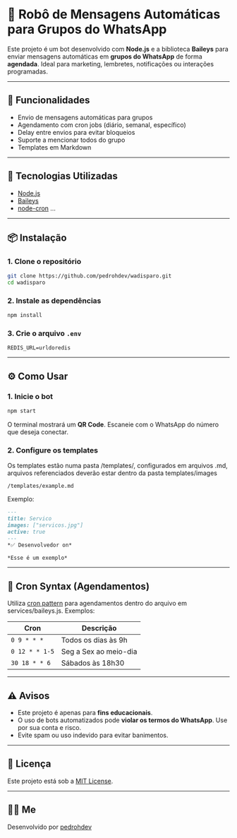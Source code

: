 # 🤖 Robô de Mensagens Automáticas para Grupos do WhatsApp

Este projeto é um bot desenvolvido com **Node.js** e a biblioteca **Baileys** para enviar mensagens automáticas em **grupos do WhatsApp** de forma **agendada**. Ideal para marketing, lembretes, notificações ou interações programadas.

---

## 🚀 Funcionalidades

- Envio de mensagens automáticas para grupos
- Agendamento com cron jobs (diário, semanal, específico)
- Delay entre envios para evitar bloqueios
- Suporte a mencionar todos do grupo
- Templates em Markdown
---

## 🧠 Tecnologias Utilizadas

- [Node.js](https://nodejs.org/)
- [Baileys](https://github.com/WhiskeySockets/Baileys)
- [node-cron](https://www.npmjs.com/package/node-cron)
...

---

## 📦 Instalação

### 1. Clone o repositório

```bash
git clone https://github.com/pedrohdev/wadisparo.git
cd wadisparo
````

### 2. Instale as dependências

```bash
npm install
```

### 3. Crie o arquivo `.env`

```env
REDIS_URL=urldoredis
```

---

## ⚙️ Como Usar

### 1. Inicie o bot

```bash
npm start
```

O terminal mostrará um **QR Code**. Escaneie com o WhatsApp do número que deseja conectar.

### 2. Configure os templates

Os templates estão numa pasta /templates/, configurados em arquivos .md, arquivos referenciados deverão estar dentro da pasta templates/images

```
/templates/example.md
```

Exemplo:

```md
---
title: Servico
images: ["servicos.jpg"]
active: true
---
*✅ Desenvolvedor on*

*Esse é um exemplo*
```

---

## 🧠 Cron Syntax (Agendamentos)

Utiliza [cron pattern](https://crontab.guru/) para agendamentos dentro do arquivo em services/baileys.js. Exemplos:

| Cron           | Descrição             |
| -------------- | --------------------- |
| `0 9 * * *`    | Todos os dias às 9h   |
| `0 12 * * 1-5` | Seg a Sex ao meio-dia |
| `30 18 * * 6`  | Sábados às 18h30      |

---

## ⚠️ Avisos

* Este projeto é apenas para **fins educacionais**.
* O uso de bots automatizados pode **violar os termos do WhatsApp**. Use por sua conta e risco.
* Evite spam ou uso indevido para evitar banimentos.

---

## 📄 Licença

Este projeto está sob a [MIT License](LICENSE).

---

## 👨‍💻 Me

Desenvolvido por [pedrohdev](https://github.com/pedrohdev)